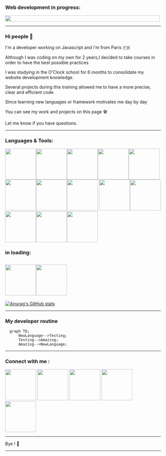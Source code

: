 
### Web development in progress: 

<img  width="500px" height="20px" src="https://i0.wp.com/gamedev-resources.com/wp-content/uploads/2021/04/1-final.gif?fit=700%2C300&ssl=1" />

---
### Hi people 👋

I'm a developer working on Javascript and i'm from Paris :fr: 

Although I was coding on my own for 2 years,I decided to take courses in order to have the best possible practices

I was studying in the O'Clock school for 6 months to consolidate my
website development knowledge.

Several projects during this training allowed me to have a more precise, clear and efficient code.

Since learning new languages or framework motivates me day by day

You can see my work and projects on this page :hammer_and_wrench:

Let me know if you have questions.

---

### Languages & Tools:

<img  width="100px" src="https://cdn.jsdelivr.net/gh/devicons/devicon/icons/vscode/vscode-original-wordmark.svg" /><img  width="100px"  src="https://cdn.jsdelivr.net/gh/devicons/devicon/icons/javascript/javascript-original.svg" /><img  width="100px"  src="https://cdn.jsdelivr.net/gh/devicons/devicon/icons/html5/html5-original-wordmark.svg" /><img  width="100px"  src="https://cdn.jsdelivr.net/gh/devicons/devicon/icons/css3/css3-original-wordmark.svg" /><img  width="100px"  src="https://cdn.jsdelivr.net/gh/devicons/devicon/icons/nodejs/nodejs-original-wordmark.svg" /><img  width="100px"  src="https://cdn.jsdelivr.net/gh/devicons/devicon/icons/react/react-original-wordmark.svg" /><img  width="100px"  src="https://cdn.jsdelivr.net/gh/devicons/devicon/icons/postgresql/postgresql-original.svg" /><img  width="100px"  src="https://cdn.jsdelivr.net/gh/devicons/devicon/icons/sequelize/sequelize-plain-wordmark.svg" />
<img  width="100px"  src="https://cdn.jsdelivr.net/gh/devicons/devicon/icons/github/github-original.svg" /><img  width="100px"  src="https://cdn.jsdelivr.net/gh/devicons/devicon/icons/heroku/heroku-original.svg" /><img width="100px" src="https://cdn.jsdelivr.net/gh/devicons/devicon/icons/npm/npm-original-wordmark.svg" /><img width="100px" src="https://cdn.jsdelivr.net/gh/devicons/devicon/icons/express/express-original.svg" /><img width="100px" src="https://cdn.jsdelivr.net/gh/devicons/devicon/icons/figma/figma-original.svg" />

### in loading: 

<img width="100px" src="https://cdn.jsdelivr.net/gh/devicons/devicon/icons/python/python-original-wordmark.svg" /><img width="100px" src="https://cdn.jsdelivr.net/gh/devicons/devicon/icons/angularjs/angularjs-original.svg" />
---

[![Anurag's GitHub stats](https://github-readme-stats.vercel.app/api?username=Badara-Seydi)](https://github.com/anuraghazra/github-readme-stats)

---

### My developer routine 

```mermaid
  graph TD;
      NewLanguage-->Testing;
      Testing-->Amazing;
      Amazing-->NewLanguage;
```

---

### Connect with me :

<a href="https://badara-seydi.netlify.app" rel="Portfolio"><img  width="100px" src="https://user-images.githubusercontent.com/80858846/167230735-a22a1438-be52-4697-9484-08a467e22ab4.png"/></a>     <a href="https://www.linkedin.com/in/badara-seydi-8a4610214/" rel="Portfolio"><img  width="100px" src="https://user-images.githubusercontent.com/80858846/167230959-3fb6878b-9b59-4a25-9508-069ebbd84802.png"/></a>     <a href="mailto:badara.seydi.dev@gmail.com"><img width="100px" src="https://user-images.githubusercontent.com/80858846/167231100-5b2989b0-02a4-4263-b92b-43cc404b2dc9.png"/></a>     <a href="badox75020@msn.com" rel="Slack"><img  width="100px" src="https://user-images.githubusercontent.com/80858846/167232294-11dc8002-546d-42bc-a96d-af70d277cf69.png"/></a>     <a href="badox75020@msn.com" rel="Discord"><img  width="100px" src="https://user-images.githubusercontent.com/80858846/167232388-2941083f-54c9-4e29-bfa7-cd461ceb65ff.png"/></a>

--- 

Bye ! :wave:

---
